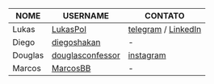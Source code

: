 | NOME | USERNAME | CONTATO |
| --- | --- | --- |
| Lukas | [LukasPol](https://github.com/LukasPol) | [telegram](https://telegram.me/LukasPol) / [LinkedIn](http://linkedin.com/in/LukasPol) |
| Diego | [diegoshakan](https://github.com/diegoshakan) | - |
| Douglas | [douglasconfessor](https://github.com/douglasconfessor) | [instagram](https://instagram.com/douglasconfessor_) |
| Marcos | [MarcosBB](https://github.com/MarcosBB) | - |
